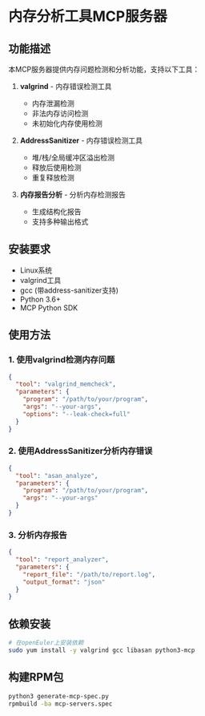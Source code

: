 # 内存分析工具MCP服务器

## 功能描述

本MCP服务器提供内存问题检测和分析功能，支持以下工具：

1. **valgrind** - 内存错误检测工具
   - 内存泄漏检测
   - 非法内存访问检测
   - 未初始化内存使用检测

2. **AddressSanitizer** - 内存错误检测工具
   - 堆/栈/全局缓冲区溢出检测
   - 释放后使用检测
   - 重复释放检测

3. **内存报告分析** - 分析内存检测报告
   - 生成结构化报告
   - 支持多种输出格式

## 安装要求

- Linux系统
- valgrind工具
- gcc (带address-sanitizer支持)
- Python 3.6+
- MCP Python SDK

## 使用方法

### 1. 使用valgrind检测内存问题

```json
{
  "tool": "valgrind_memcheck",
  "parameters": {
    "program": "/path/to/your/program",
    "args": "--your-args",
    "options": "--leak-check=full"
  }
}
```

### 2. 使用AddressSanitizer分析内存错误

```json
{
  "tool": "asan_analyze",
  "parameters": {
    "program": "/path/to/your/program",
    "args": "--your-args"
  }
}
```

### 3. 分析内存报告

```json
{
  "tool": "report_analyzer",
  "parameters": {
    "report_file": "/path/to/report.log",
    "output_format": "json"
  }
}
```

## 依赖安装

```bash
# 在openEuler上安装依赖
sudo yum install -y valgrind gcc libasan python3-mcp
```

## 构建RPM包

```bash
python3 generate-mcp-spec.py
rpmbuild -ba mcp-servers.spec